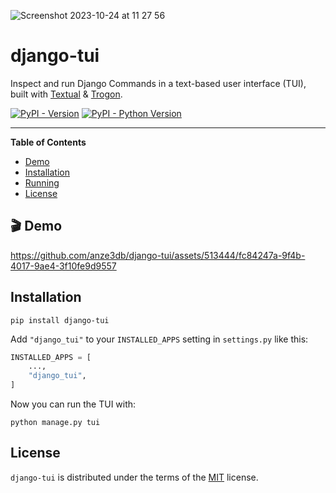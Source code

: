 
![Screenshot 2023-10-24 at 11 27 56](https://github.com/anze3db/django-tui/assets/513444/54bc6c84-267c-4e28-9d49-8b30391470ea)

# django-tui

Inspect and run Django Commands in a text-based user interface (TUI), built with [Textual](https://github.com/Textualize/textual) & [Trogon](https://github.com/Textualize/trogon).

[![PyPI - Version](https://img.shields.io/pypi/v/django-tui.svg)](https://pypi.org/project/django-tui)
[![PyPI - Python Version](https://img.shields.io/pypi/pyversions/django-tui.svg)](https://pypi.org/project/django-tui)

-----

**Table of Contents**

- [Demo](#demo)
- [Installation](#installation)
- [Running](#running)
- [License](#license)

## 🎬 Demo

https://github.com/anze3db/django-tui/assets/513444/fc84247a-9f4b-4017-9ae4-3f10fe9d9557

## Installation

```console
pip install django-tui
```

Add `"django_tui"` to your `INSTALLED_APPS` setting in `settings.py` like this:


```python
INSTALLED_APPS = [
    ...,
    "django_tui",
]
```

Now you can run the TUI with:

```console
python manage.py tui
```

## License

`django-tui` is distributed under the terms of the [MIT](https://spdx.org/licenses/MIT.html) license.
